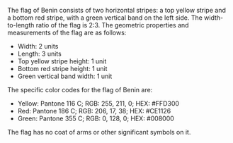The flag of Benin consists of two horizontal stripes: a top yellow stripe and a bottom red stripe, with a green vertical band on the left side. The width-to-length ratio of the flag is 2:3. The geometric properties and measurements of the flag are as follows:

- Width: 2 units
- Length: 3 units
- Top yellow stripe height: 1 unit
- Bottom red stripe height: 1 unit
- Green vertical band width: 1 unit

The specific color codes for the flag of Benin are:

- Yellow: Pantone 116 C; RGB: 255, 211, 0; HEX: #FFD300
- Red: Pantone 186 C; RGB: 206, 17, 38; HEX: #CE1126
- Green: Pantone 355 C; RGB: 0, 128, 0; HEX: #008000

The flag has no coat of arms or other significant symbols on it.
